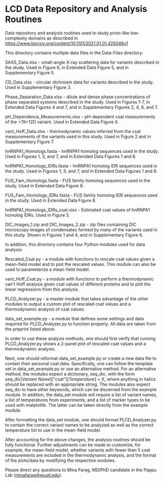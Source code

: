 # LCD Data Repository and Analysis Routines
Data repository and analysis routines used to study prion-like low-complexity domains as described in https://www.biorxiv.org/content/10.1101/2021.01.01.425046v1

This directory contains multiple data files in the Data-Files directory:

SAXS_Data.xlsx - small-angle X-ray scattering data for variants described in the study. Used in Figure 6, in Extended Data Figure 5, and in Supplementary Figure 5.

CD_Data.xlsx - circular dichroism data for variants described in the study. Used in Supplementary Figure 3.

Phase_Separation_Data.xlsx - dilute and dense phase concentrations of phase separated systems described in the study. Used in Figures 1-7, in Extended Data Figures 4 and 7, and in Supplementary Figures 2, 4, 6, and 7.

pH_Dependence_Measurements.xlsx - pH-dependent csat measurements of the +7K+12D variant. Used in Extended Data Figure 4.

vant_Hoff_Data.xlsx - thermodynamic values inferred from the csat measurements of the variants used in this study. Used in Figure 2 and in Supplementary Figure 7.

hnRNPA1_Homologs.fasta - hnRNPA1 homolog sequences used in the study. Used in Figures 1, 3, and 7, and in Extended Data Figures 1 and 6.

hnRNPA1_Homologs_IDRs.fasta - hnRNPA1 homolog IDR sequences used in the study. Used in Figures 1, 3, and 7, and in Extended Data Figures 1 and 6.

FUS_Fam_Homologs.fasta - FUS family homolog sequences used in the study. Used in Extended Data Figure 8.

FUS_Fam_Homologs_IDRs.fasta - FUS family homolog IDR sequences used in the study. Used in Extended Data Figure 8.

hnRNPA1_Homologs_IDRs_csat.xlsx - Estimated csat values of hnRNPA1 homolog IDRs. Used in Figure 5.

DIC_Images_1.zip and DIC_Images_2.zip - zip files containing DIC microscopy images of condensates formed by many of the variants used in this study. Shown in Figures 1 and 4, and in Supplementary Figure 6.

In addition, this directory contains four Python modules used for data analysis:

Rescaled_Csat.py - a module with functions to rescale csat values given a mean-field model and to plot the rescaled values. This module can also be used to parameterize a mean-field model.

vant_Hoff_Csat.py - a module with functions to perform a thermodynamic van't Hoff analysis given csat values of different proteins and to plot the linear regressions from this analysis. 

PLCD_Analyzer.py - a master module that takes advantage of the other modules to output a custom plot of rescaled csat values and a thermodynamic analysis of csat values.

data_set_example.py - a module that defines some settings and data required for PLCD_Analyzer.py to function properly. All data are taken from the preprint listed above.

In order to use these analysis methods, one should first verify that running PLCD_Analyzer.py shows a 2-panel plot of rescaled csat values and a thermodynamic analysis.

Next, one should reformat data_set_example.py or create a new data file to contain their personal csat data. Specifically, one can follow the template set in data_set_example.py or use an alternative method. For an alternative method, the modules expect a dictionary, seq_dic, with the form seq_dic[_Variant Name_]["csat"][_Temperature_] = X, where anything in italics should be replaced with an appropriate string. The modules also expect seq_dic to have other keywords, which can be discerned from the example module. In addition, the data_set module will require a list of variant names, a list of temperatures from experiments, and a list of marker types to be used with matplotlib. The latter can be taken directly from the example module.

After formatting the data_set module, one should format PLCD_Analyzer.py to contain the correct variant names to be analyzed as well as the correct temperature list to use in the mean-field model.

After accounting for the above changes, the analysis routines should be fully functional. Further adjustments can be made to customize, for example, the mean-field model, whether variants with fewer than 5 csat measurements are included in the thermodynamic analysis, and the format of the plots/data by modifying the respective modules.

Please direct any questions to Mina Farag, MD/PhD candidate in the Pappu Lab (minafarag@wustl.edu). 
